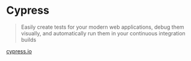 # Cypress

> Easily create tests for your modern web applications, debug them visually, and automatically run them in your continuous integration builds

[cypress.io](https://www.cypress.io/)
